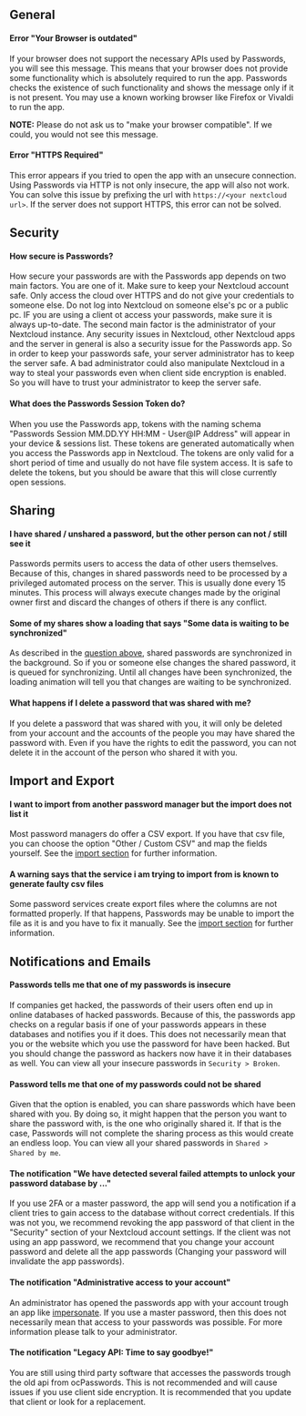## General
#### Error "Your Browser is outdated"
If your browser does not support the necessary APIs used by Passwords, you will see this message.
This means that your browser does not provide some functionality which is absolutely required to run the app.
Passwords checks the existence of such functionality and shows the message only if it is not present.
You may use a known working browser like Firefox or Vivaldi to run the app.

**NOTE:** Please do not ask us to "make your browser compatible". If we could, you would not see this message.

#### Error "HTTPS Required"
This error appears if you tried to open the app with an unsecure connection.
Using Passwords via HTTP is not only insecure, the app will also not work.
You can solve this issue by prefixing the url with `https://<your nextcloud url>`.
If the server does not support HTTPS, this error can not be solved.

## Security
#### How secure is Passwords?
How secure your passwords are with the Passwords app depends on two main factors.
You are one of it.
Make sure to keep your Nextcloud account safe.
Only access the cloud over HTTPS and do not give your credentials to someone else.
Do not log into Nextcloud on someone else's pc or a public pc.
IF you are using a client ot access your passwords, make sure it is always up-to-date.
The second main factor is the administrator of your Nextcloud instance.
Any security issues in Nextcloud, other Nextcloud apps and the server in general is also a security issue for the Passwords app.
So in order to keep your passwords safe, your server administrator has to keep the server safe.
A bad administrator could also manipulate Nextcloud in a way to steal your passwords even when client side encryption is enabled.
So you will have to trust your administrator to keep the server safe.

#### What does the Passwords Session Token do?
When you use the Passwords app, tokens with the naming schema "Passwords Session MM.DD.YY HH:MM - User@IP Address" will appear in your device & sessions list.
These tokens are generated automatically when you access the Passwords app in Nextcloud.
The tokens are only valid for a short period of time and usually do not have file system access.
It is safe to delete the tokens, but you should be aware that this will close currently open sessions.


## Sharing
#### I have shared / unshared a password, but the other person can not / still see it
Passwords permits users to access the data of other users themselves.
Because of this, changes in shared passwords need to be processed by a privileged automated process on the server.
This is usually done every 15 minutes.
This process will always execute changes made by the original owner first and discard the changes of others if there is any conflict.

#### Some of my shares show a loading that says "Some data is waiting to be synchronized"
As described in the [question above](#i-have-shared-unshared-a-password-but-the-other-person-can-not-still-see-it), shared passwords are synchronized in the background.
So if you or someone else changes the shared password, it is queued for synchronizing.
Until all changes have been synchronized, the loading animation will tell you that changes are waiting to be synchronized.

#### What happens if I delete a password that was shared with me?
If you delete a password that was shared with you, it will only be deleted from your account and the accounts of the people you may have shared the password with.
Even if you have the rights to edit the password, you can not delete it in the account of the person who shared it with you.


## Import and Export
#### I want to import from another password manager but the import does not list it
Most password managers do offer a CSV export.
If you have that csv file, you can choose the option "Other / Custom CSV" and map the fields yourself.
See the [import section](./Import#custom-csv-import-options) for further information.

#### A warning says that the service i am trying to import from is known to generate faulty csv files
Some password services create export files where the columns are not formatted properly.
If that happens, Passwords may be unable to import the file as it is and you have to fix it manually.
See the [import section](./Import#how-to-fix-faulty-csv-files) for further information.


## Notifications and Emails
#### Passwords tells me that one of my passwords is insecure
If companies get hacked, the passwords of their users often end up in online databases of hacked passwords.
Because of this, the passwords app checks on a regular basis if one of your passwords appears in these databases and notifies you if it does.
This does not necessarily mean that you or the website which you use the password for have been hacked.
But you should change the password as hackers now have it in their databases as well.
You can view all your insecure passwords in `Security > Broken`.

#### Password tells me that one of my passwords could not be shared
Given that the option is enabled, you can share passwords which have been shared with you.
By doing so, it might happen that the person you want to share the password with, is the one who originally shared it.
If that is the case, Passwords will not complete the sharing process as this would create an endless loop.
You can view all your shared passwords in `Shared > Shared by me`.

#### The notification "We have detected several failed attempts to unlock your password database by ..."
If you use 2FA or a master password, the app will send you a notification if a client tries to gain access to the database without correct credentials.
If this was not you, we recommend revoking the app password of that client in the "Security" section of your Nextcloud account settings.
If the client was not using an app password, we recommend that you change your account password and delete all the app passwords (Changing your password will invalidate the app passwords).

#### The notification "Administrative access to your account"
An administrator has opened the passwords app with your account trough an app like [impersonate](https://apps.nextcloud.com/apps/impersonate).
If you use a master password, then this does not necessarily mean that access to your passwords was possible.
For more information please talk to your administrator.

#### The notification "Legacy API: Time to say goodbye!"
You are still using third party software that accesses the passwords trough the old api from ocPasswords.
This is not recommended and will cause issues if you use client side encryption.
It is recommended that you update that client or look for a replacement.